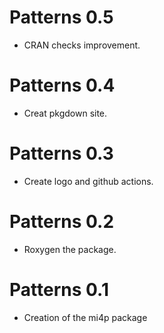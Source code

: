 # Patterns 0.5

* CRAN checks improvement. 

# Patterns 0.4

* Creat pkgdown site.

# Patterns 0.3

* Create logo and github actions. 

# Patterns 0.2

* Roxygen the package. 

# Patterns 0.1

* Creation of the mi4p package 
